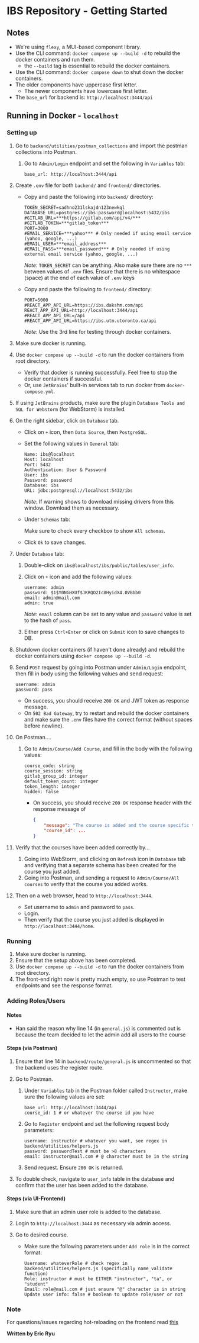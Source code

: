 # IBS Repository - Getting Started

## Notes

-   We're using `flexy`, a MUI-based component library.
-   Use the CLI command: `docker compose up --build -d` to rebuild the docker containers and run them.
    -   the `--build` tag is essential to rebuild the docker containers.
-   Use the CLI command: `docker compose down` to shut down the docker containers.
-   The older components have uppercase first letter.
    -   The newer components have lowercase first letter.
-   The `base_url` for backend is: `http://localhost:3444/api`




## Running in Docker - `localhost`

### Setting up

1. Go to `backend/utilities/postman_collections` and import the postman collections into Postman.

     1.   Go to `Admin/Login` endpoint and set the following in `Variables` tab:

          ```
          base_url: http://localhost:3444/api
          ```

2. Create `.env` file for both `backend/` and `frontend/` directories.

     -   Copy and paste the following into `backend/` directory:

         ```env
         TOKEN_SECRET=sadhno231lskajdn123newkql
         DATABASE_URL=postgres://ibs:password@localhost:5432/ibs
         #GITLAB_URL=***https://gitlab.com/api/v4/***
         #GITLAB_TOKEN=***gitlab_token***
         PORT=3000
         #EMAIL_SERVICE=***yahoo*** # Only needed if using email service (yahoo, google, ...)
         #EMAIL_USER=***email_address***
         #EMAIL_PASS=***email_password*** # Only needed if using external email service (yahoo, google, ...)
         ```

         *Note*: `TOKEN_SECRET` can be anything. 
         Also make sure there are no `***` between values of `.env` files. 
         Ensure that there is no whitespace (space) at the end of each value of `.env` keys

     -   Copy and paste the following to `frontend/` directory:

         ```env
         PORT=5000
         #REACT_APP_API_URL=https://ibs.dakshm.com/api
         REACT_APP_API_URL=http://localhost:3444/api
         #REACT_APP_API_URL=/api
         #REACT_APP_API_URL=https://ibs.utm.utoronto.ca/api
         ```

         *Note*: Use the 3rd line for testing through docker containers.

3. Make sure docker is running.

4. Use `docker compose up --build -d` to run the docker containers from root directory.

     -   Verify that docker is running successfully. Feel free to stop the docker containers if successful.
     -   Or, use `JetBrains`'  built-in services tab to run docker from `docker-compose.yml`.

5. If using `JetBrains` products, make sure the plugin `Database Tools and SQL for Webstorm` (for WebStorm) is installed.

6. On the right sidebar, click on `Database` tab. 

     -   Click on `+` icon, then `Data Source`, then `PostgreSQL`.

     -   Set the following values in `General` tab:

         ```
         Name: ibs@localhost
         Host: localhost
         Port: 5432
         Authentication: User & Password
         User: ibs
         Password: password
         Database: ibs
         URL: jdbc:postgresql://localhost:5432/ibs
         ```

         *Note*: If warning shows to download missing drivers from this window. Download them as necessary.

     -   Under `Schemas` tab:

         Make sure to check every checkbox to show `All schemas`.

     -   Click `Ok` to save changes.

7. Under `Database` tab:

     1.   Double-click on `ibs@localhost/ibs/public/tables/user_info`.

     2.   Click on `+` icon and add the following values:

          ```
          username: admin
          password: $1$Y0NGHXUf$JKRQO2Ic8HyidX4.0VBbb0
          email: admin@mail.com
          admin: true
          ```

          *Note*: `email` column can be set to any value and `password` value is set to the hash of `pass`.

     3.   Either press `Ctrl+Enter` or click on `Submit` icon to save changes to DB.

8. Shutdown docker containers (if haven't done already) and rebuild the docker containers using `docker compose up --build -d`.

9. Send `POST` request by going into Postman under `Admin/Login` endpoint, then fill in body using the following values and send request:

     ```
     username: admin
     password: pass
     ```

     -   On success, you should receive `200 OK` and JWT token as response message.
     -   On `502 Bad Gateway`, try to restart and rebuild the docker containers and make sure the `.env` files have the correct format (without spaces before newline).

10. On Postman....

      1.   Go to `Admin/Course/Add Course`, and fill in the body with the following values:

           ```
           course_code: string
           course_session: string
           gitlab_group_id: integer
           default_token_count: integer
           token_length: integer
           hidden: false
           ```

           -   On success, you should receive `200 OK` response header with the response message of

               ```json
               {
                   "message": "The course is added and the course specific tables have been created.",
                   "course_id": ...
               }
               ```

11. Verify that the courses have been added correctly by...

      1.   Going into WebStorm, and clicking on `Refresh` icon in `Database` tab and verifying that a separate schema has been created for the course you just added.
      2.   Going into Postman, and sending a request to `Admin/Course/All courses` to verify that the course you added works.

12. Then on a web browser, head to `http://localhost:3444`.

      -   Set username to `admin` and password to `pass`.
      -   Login.
      -   Then verify that the course you just added is displayed in `http://localhost:3444/home`.



### Running

1. Make sure docker is running.
2. Ensure that the setup above has been completed.
3. Use `docker compose up --build -d` to run the docker containers from root directory.
4. The front-end right now is pretty much empty, so use Postman to test endpoints and see the response format.



### Adding Roles/Users

#### Notes

-   Han said the reason why line 14 (in `general.js`) is commented out is because the team decided to let the admin add all users to the course

#### Steps (via Postman)

1. Ensure that line 14 in `backend/route/general.js` is uncommented so that the backend uses the register route.

2. Go to Postman.

     1.   Under `Variables` tab in the Postman folder called `Instructor`, make sure the following values are set:

          ```
          base_url: http://localhost:3444/api
          course_id: 1 # or whatever the course id you have
          ```

     2.   Go to `Register` endpoint and set the following request body parameters:

          ```
          username: instructor # whatever you want, see regex in backend/utilities/helpers.js
          password: passwordTest # must be >8 characters
          email: instructor@mail.com # @ character must be in the string
          ```

     3.   Send request. Ensure `200 OK` is returned.

3. To double check, navigate to `user_info` table in the database and confirm that the user has been added to the database.

#### Steps (via UI-Frontend)

1. Make sure that an admin user role is added to the database.

2. Login to `http://localhost:3444` as necessary via admin access.

3. Go to desired course.

     -   Make sure the following parameters under `Add role` is in the correct format:

         ```
         Username: whateverRole # check regex in backend/utilities/helpers.js (specifically name_validate function)
         Role: instructor # must be EITHER "instructor", "ta", or "student"
         Email: role@mail.com # just ensure "@" character is in string
         Update user info: false # boolean to update role/user or not
         ```

### Note
For questions/issues regarding hot-reloading on the frontend read [this](frontend_hot_reloading.md)

**Written by Eric Ryu**
